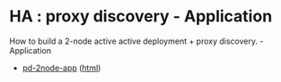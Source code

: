 # HA : proxy discovery - Application

How to build a 2-node active active deployment + proxy discovery. - Application

* [pd-2node-app](src/site/markdown/index.md) ([html](https://tibcosoftware.github.io/tibco-streaming-samples/10.4.3/highavailability/pd-2node/pd-2node-app/))
